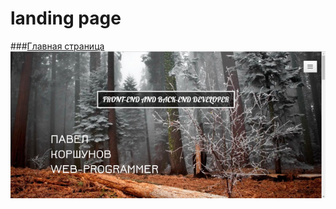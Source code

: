 # landing page
###[Главная страница](http://pavelkorshunov.github.io/landing "Главная страница")<br>
![Главная страница](landing.png)
